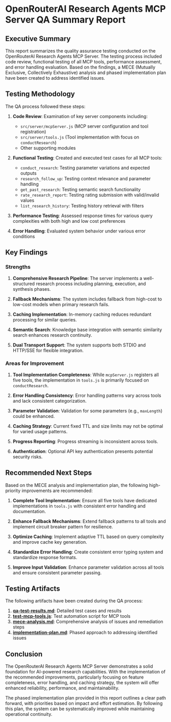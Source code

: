 # OpenRouterAI Research Agents MCP Server QA Summary Report

## Executive Summary

This report summarizes the quality assurance testing conducted on the OpenRouterAI Research Agents MCP Server. The testing process included code review, functional testing of all MCP tools, performance assessment, and error handling evaluation. Based on the findings, a MECE (Mutually Exclusive, Collectively Exhaustive) analysis and phased implementation plan have been created to address identified issues.

## Testing Methodology

The QA process followed these steps:

1. **Code Review**: Examination of key server components including:
   - `src/server/mcpServer.js` (MCP server configuration and tool registration)
   - `src/server/tools.js` (Tool implementation with focus on `conductResearch`)
   - Other supporting modules

2. **Functional Testing**: Created and executed test cases for all MCP tools:
   - `conduct_research`: Testing parameter variations and expected outputs
   - `research_follow_up`: Testing context relevance and parameter handling
   - `get_past_research`: Testing semantic search functionality
   - `rate_research_report`: Testing rating submission with valid/invalid values
   - `list_research_history`: Testing history retrieval with filters

3. **Performance Testing**: Assessed response times for various query complexities with both high and low cost preferences

4. **Error Handling**: Evaluated system behavior under various error conditions

## Key Findings

### Strengths

1. **Comprehensive Research Pipeline**: The server implements a well-structured research process including planning, execution, and synthesis phases.

2. **Fallback Mechanisms**: The system includes fallback from high-cost to low-cost models when primary research fails.

3. **Caching Implementation**: In-memory caching reduces redundant processing for similar queries.

4. **Semantic Search**: Knowledge base integration with semantic similarity search enhances research continuity.

5. **Dual Transport Support**: The system supports both STDIO and HTTP/SSE for flexible integration.

### Areas for Improvement

1. **Tool Implementation Completeness**: While `mcpServer.js` registers all five tools, the implementation in `tools.js` is primarily focused on `conductResearch`.

2. **Error Handling Consistency**: Error handling patterns vary across tools and lack consistent categorization.

3. **Parameter Validation**: Validation for some parameters (e.g., `maxLength`) could be enhanced.

4. **Caching Strategy**: Current fixed TTL and size limits may not be optimal for varied usage patterns.

5. **Progress Reporting**: Progress streaming is inconsistent across tools.

6. **Authentication**: Optional API key authentication presents potential security risks.

## Recommended Next Steps

Based on the MECE analysis and implementation plan, the following high-priority improvements are recommended:

1. **Complete Tool Implementation**: Ensure all five tools have dedicated implementations in `tools.js` with consistent error handling and documentation.

2. **Enhance Fallback Mechanisms**: Extend fallback patterns to all tools and implement circuit breaker pattern for resilience.

3. **Optimize Caching**: Implement adaptive TTL based on query complexity and improve cache key generation.

4. **Standardize Error Handling**: Create consistent error typing system and standardize response formats.

5. **Improve Input Validation**: Enhance parameter validation across all tools and ensure consistent parameter passing.

## Testing Artifacts

The following artifacts have been created during the QA process:

1. **[qa-test-results.md](qa-test-results.md)**: Detailed test cases and results
2. **[test-mcp-tools.js](test-mcp-tools.js)**: Test automation script for MCP tools
3. **[mece-analysis.md](mece-analysis.md)**: Comprehensive analysis of issues and remediation steps
4. **[implementation-plan.md](implementation-plan.md)**: Phased approach to addressing identified issues

## Conclusion

The OpenRouterAI Research Agents MCP Server demonstrates a solid foundation for AI-powered research capabilities. With the implementation of the recommended improvements, particularly focusing on feature completeness, error handling, and caching strategy, the system will offer enhanced reliability, performance, and maintainability.

The phased implementation plan provided in this report outlines a clear path forward, with priorities based on impact and effort estimation. By following this plan, the system can be systematically improved while maintaining operational continuity.
